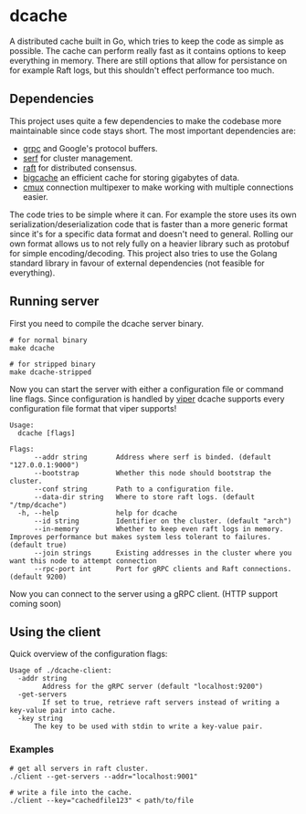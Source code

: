 # dcache

A distributed cache built in Go, which tries to keep the code as simple as possible. The cache can perform really fast as it contains options to keep everything in memory. There are still options that allow for persistance on for example Raft logs, but this shouldn't effect performance too much.

## Dependencies

This project uses quite a few dependencies to make the codebase more maintainable since code stays short. The most important dependencies are:

- [grpc](https://grpc.io) and Google's protocol buffers.
- [serf](https://github.com/hashicorp/serf) for cluster management.
- [raft](https://github.com/hashicorp/raft) for distributed consensus.
- [bigcache](https://github.com/allergo/bigcache) an efficient cache for storing gigabytes of data. 
- [cmux](https://github.com/soheilhy/cmux) connection multipexer to make working with multiple connections easier.

The code tries to be simple where it can. For example the store uses its own serialization/deserialization code that is faster than a more generic format since it's for a specific data format and doesn't need to general. Rolling our own format allows us to not rely fully on a heavier library such as protobuf for simple encoding/decoding. This project also tries to use the Golang standard library in favour of external dependencies (not feasible for everything). 

## Running server

First you need to compile the dcache server binary.

```
# for normal binary
make dcache

# for stripped binary
make dcache-stripped
```

Now you can start the server with either a configuration file or command line flags. Since configuration is handled by [viper](https://github.com/spf13/viper) dcache supports every configuration file format that viper supports!

```
Usage:
  dcache [flags]

Flags:
      --addr string       Address where serf is binded. (default "127.0.0.1:9000")
      --bootstrap         Whether this node should bootstrap the cluster.
      --conf string       Path to a configuration file.
      --data-dir string   Where to store raft logs. (default "/tmp/dcache")
  -h, --help              help for dcache
      --id string         Identifier on the cluster. (default "arch")
      --in-memory         Whether to keep even raft logs in memory. Improves performance but makes system less tolerant to failures. (default true)
      --join strings      Existing addresses in the cluster where you want this node to attempt connection
      --rpc-port int      Port for gRPC clients and Raft connections. (default 9200)
```

Now you can connect to the server using a gRPC client. (HTTP support coming soon)

## Using the client

Quick overview of the configuration flags:

```
Usage of ./dcache-client:
  -addr string
    	Address for the gRPC server (default "localhost:9200")
  -get-servers
    	If set to true, retrieve raft servers instead of writing a key-value pair into cache.
  -key string
      The key to be used with stdin to write a key-value pair. 
```

### Examples

```
# get all servers in raft cluster.
./client --get-servers --addr="localhost:9001"
```

```
# write a file into the cache.
./client --key="cachedfile123" < path/to/file
```

